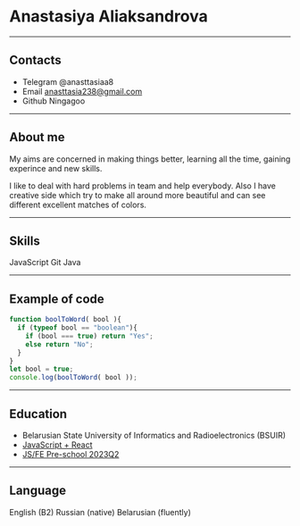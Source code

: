 # Anastasiya Aliaksandrova
-----------------------------------
## Contacts
* Telegram @anasttasiaa8
* Email anasttasia238@gmail.com
* Github Ningagoo
-----------------------------------
## About me
My aims are concerned in making things better, learning all the time, gaining experince and new skills.

I like to deal with hard problems in team and help everybody. Also I have creative side which try to make all around more beautiful and can see different excellent matches of colors.

--------------------------------

## Skills
JavaScript 
Git
Java

--------------------------------

## Example of code
```javascript
function boolToWord( bool ){
  if (typeof bool == "boolean"){
    if (bool === true) return "Yes";
    else return "No";
  }
}
let bool = true;
console.log(boolToWord( bool ));
```
--------------------------------

## Education
* Belarusian State University of Informatics and Radioelectronics (BSUIR)
* [JavaScript + React](https://www.udemy.com/course/javascript_full/) 
* [JS/FE Pre-school 2023Q2](https://rs.school/js-stage0/)

--------------------------------
## Language
English (B2)
Russian (native)
Belarusian (fluently)